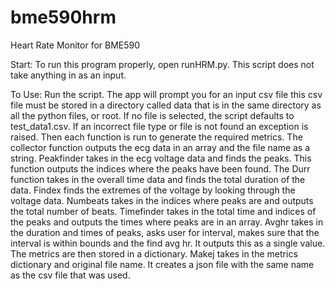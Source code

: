 # bme590hrm
Heart Rate Monitor for BME590

Start:
    To run this program properly, open runHRM.py. This script 
    does not take anything in as an input.
    
   To Use:
        Run the script. The app will prompt you for an input csv file
        this csv file must be stored in a directory called data that is in the same directory as all the python files, or root.
        If no file is selected, the script defaults to test_data1.csv.
        If an incorrect file type or file is not found an exception is raised.
        Then each function is run to generate the required metrics.
        The collector function outputs the ecg data in an array and the file name as a string.
        Peakfinder takes in the ecg voltage data and finds the peaks. This function outputs the indices where the peaks have been
        found. The Durr function takes in the overall time data and finds the total duration of the data.
        Findex finds the extremes of the voltage by looking through the voltage data.
        Numbeats takes in the indices where peaks are and outputs the total number of beats.
        Timefinder takes in the total time and indices of the peaks and outputs the
        times where peaks are in an array.
        Avghr takes in the duration and times of peaks, asks user for interval, makes sure
        that the interval is within bounds and the find avg hr.
        It outputs this as a single value.
        The metrics are then stored in a dictionary. 
        Makej takes in the metrics dictionary and original file name. It
        creates a json file with the same name as the csv file that was used.
        
        